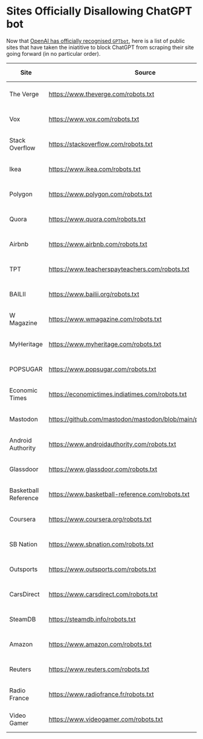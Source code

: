 # Sites Officially Disallowing ChatGPT bot

Now that [OpenAI has officially recognised `GPTbot`](https://platform.openai.com/docs/gptbot), here is a list of public sites that have taken the iniatitive to block ChatGPT from scraping their site going forward (in no particular order). 

| Site | Source | Date Found | DR |
| --- | --- | --- | --- |
| The Verge |  https://www.theverge.com/robots.txt | 12th August 2023 | 92 |
| Vox | https://www.vox.com/robots.txt | 12th August 2023 | 91 |
| Stack Overflow | https://stackoverflow.com/robots.txt | 14th August 2023 | 92 |
| Ikea | https://www.ikea.com/robots.txt | 14th August 2023 | 91 |
| Polygon | https://www.polygon.com/robots.txt | 14th August 2023 | 86 |
| Quora | https://www.quora.com/robots.txt | 14th August 2023 | 91 |
| Airbnb | https://www.airbnb.com/robots.txt | 14th August 2023 | 92 |
| TPT | https://www.teacherspayteachers.com/robots.txt | 14th August 2023 | 86 |
| BAILII | https://www.bailii.org/robots.txt | 15th August 2023 | 82 |
| W Magazine | https://www.wmagazine.com/robots.txt | 15th August 2023 | 81 |
| MyHeritage | https://www.myheritage.com/robots.txt | 15th August 2023 | 79 |
| POPSUGAR | https://www.popsugar.com/robots.txt | 15th August 2023 | 88 |
| Economic Times | https://economictimes.indiatimes.com/robots.txt | 15th August 2023 | 91 |
| Mastodon | https://github.com/mastodon/mastodon/blob/main/public/robots.txt | 16th August 2023 | N/A |
| Android Authority | https://www.androidauthority.com/robots.txt | 17th August 2023 | 85 |
| Glassdoor | https://www.glassdoor.com/robots.txt | 17th August 2023 | 91 | 
| Basketball Reference | https://www.basketball-reference.com/robots.txt | 17th August 2023 | 78 |
| Coursera | https://www.coursera.org/robots.txt | 17th August 2023 | 91 | 
| SB Nation | https://www.sbnation.com/robots.txt | 17th August 2023 | 83 | 
| Outsports | https://www.outsports.com/robots.txt | 17th August 2023 | 74 | 
| CarsDirect | https://www.carsdirect.com/robots.txt | 17th August 2023 | 72 |
| SteamDB | https://steamdb.info/robots.txt | 17th August 2023 | 76 |
| Amazon | https://www.amazon.com/robots.txt | 18th August 2023 | 96 | 
| Reuters | https://www.reuters.com/robots.txt | 18th August 2023 | 92 | 
| Radio France | https://www.radiofrance.fr/robots.txt | 18th August 2023 | 89 |
| Video Gamer | https://www.videogamer.com/robots.txt | 18th August 2023 | 71 |
